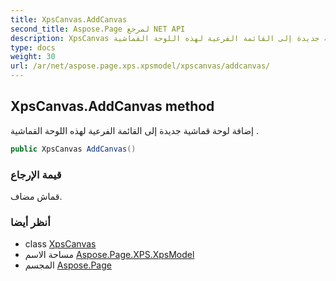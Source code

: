 ```yaml
---
title: XpsCanvas.AddCanvas
second_title: Aspose.Page لمرجع NET API
description: XpsCanvas طريقة. إضافة لوحة قماشية جديدة إلى القائمة الفرعية لهذه اللوحة القماشية .
type: docs
weight: 30
url: /ar/net/aspose.page.xps.xpsmodel/xpscanvas/addcanvas/
---
```

## XpsCanvas.AddCanvas method

إضافة لوحة قماشية جديدة إلى القائمة الفرعية لهذه اللوحة القماشية .

```csharp
public XpsCanvas AddCanvas()
```

### قيمة الإرجاع

قماش مضاف.

### أنظر أيضا

* class [XpsCanvas](../)
* مساحة الاسم [Aspose.Page.XPS.XpsModel](../../xpscanvas/)
* المجسم [Aspose.Page](../../../)


